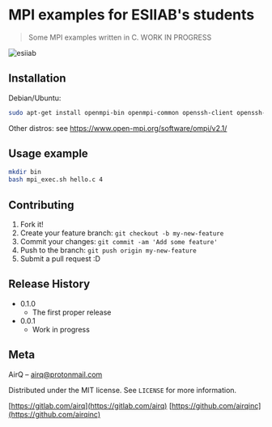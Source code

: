 # MPI examples for ESIIAB's students
> Some MPI examples written in C. WORK IN PROGRESS

<!-- [![NPM Version][npm-image]][npm-url]
[![Build Status][travis-image]][travis-url]
[![Downloads Stats][npm-downloads]][npm-url] --> 

<!--One to two paragraph statement about your product and what it does.-->

![esiiab](https://www.esiiab.uclm.es/imgweb/portada/logo_esii.png) 

## Installation

Debian/Ubuntu:

```sh
sudo apt-get install openmpi-bin openmpi-common openssh-client openssh-server libopenmpi1.3 libopenmpi-dbg libopenmpi-dev
```

Other distros:
see https://www.open-mpi.org/software/ompi/v2.1/

<!--Windows:
```sh
edit autoexec.bat
```
-->

## Usage example
```sh
mkdir bin
bash mpi_exec.sh hello.c 4
```

<!--## Development setup

Describe how to install all development dependencies and how to run an automated test-suite of some kind. Potentially do this for multiple platforms.

```sh
make install
npm test
```
-->

## Contributing

1. Fork it!
2. Create your feature branch: `git checkout -b my-new-feature`
3. Commit your changes: `git commit -am 'Add some feature'`
4. Push to the branch: `git push origin my-new-feature`
5. Submit a pull request :D

## Release History

* 0.1.0
    * The first proper release
* 0.0.1
    * Work in progress

## Meta

AirQ – airq@protonmail.com  

Distributed under the MIT license. See ``LICENSE`` for more information.

[https://gitlab.com/airq](https://gitlab.com/airq)
[https://github.com/airqinc](https://github.com/airqinc)

<!-- variables -->
[npm-image]: https://img.shields.io/npm/v/datadog-metrics.svg?style=flat-square
[npm-url]: https://npmjs.org/package/datadog-metrics
[npm-downloads]: https://img.shields.io/npm/dm/datadog-metrics.svg?style=flat-square
[travis-image]: https://img.shields.io/travis/dbader/node-datadog-metrics/master.svg?style=flat-square
[travis-url]: https://travis-ci.org/dbader/node-datadog-metrics
